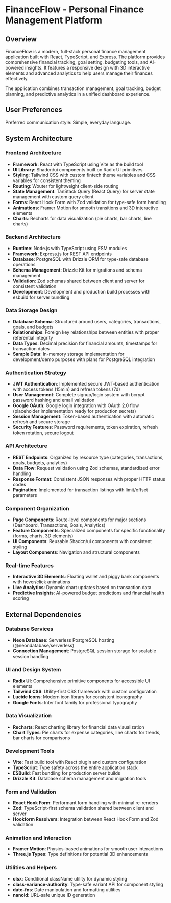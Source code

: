 # FinanceFlow - Personal Finance Management Platform

## Overview

FinanceFlow is a modern, full-stack personal finance management application built with React, TypeScript, and Express. The platform provides comprehensive financial tracking, goal setting, budgeting tools, and AI-powered insights. It features a responsive design with 3D interactive elements and advanced analytics to help users manage their finances effectively.

The application combines transaction management, goal tracking, budget planning, and predictive analytics in a unified dashboard experience.

## User Preferences

Preferred communication style: Simple, everyday language.

## System Architecture

### Frontend Architecture
- **Framework**: React with TypeScript using Vite as the build tool
- **UI Library**: Shadcn/ui components built on Radix UI primitives
- **Styling**: Tailwind CSS with custom fintech theme variables and CSS variables for consistent theming
- **Routing**: Wouter for lightweight client-side routing
- **State Management**: TanStack Query (React Query) for server state management with custom query client
- **Forms**: React Hook Form with Zod validation for type-safe form handling
- **Animations**: Framer Motion for smooth transitions and 3D interactive elements
- **Charts**: Recharts for data visualization (pie charts, bar charts, line charts)

### Backend Architecture
- **Runtime**: Node.js with TypeScript using ESM modules
- **Framework**: Express.js for REST API endpoints
- **Database**: PostgreSQL with Drizzle ORM for type-safe database operations
- **Schema Management**: Drizzle Kit for migrations and schema management
- **Validation**: Zod schemas shared between client and server for consistent validation
- **Development**: Development and production build processes with esbuild for server bundling

### Data Storage Design
- **Database Schema**: Structured around users, categories, transactions, goals, and budgets
- **Relationships**: Foreign key relationships between entities with proper referential integrity
- **Data Types**: Decimal precision for financial amounts, timestamps for transaction dates
- **Sample Data**: In-memory storage implementation for development/demo purposes with plans for PostgreSQL integration

### Authentication Strategy
- **JWT Authentication**: Implemented secure JWT-based authentication with access tokens (15min) and refresh tokens (7d)
- **User Management**: Complete signup/login system with bcrypt password hashing and email validation
- **Google OAuth**: Google login integration with OAuth 2.0 flow (placeholder implementation ready for production secrets)
- **Session Management**: Token-based authentication with automatic refresh and secure storage
- **Security Features**: Password requirements, token expiration, refresh token rotation, secure logout

### API Architecture
- **REST Endpoints**: Organized by resource type (categories, transactions, goals, budgets, analytics)
- **Data Flow**: Request validation using Zod schemas, standardized error handling
- **Response Format**: Consistent JSON responses with proper HTTP status codes
- **Pagination**: Implemented for transaction listings with limit/offset parameters

### Component Organization
- **Page Components**: Route-level components for major sections (Dashboard, Transactions, Goals, Analytics)
- **Feature Components**: Specialized components for specific functionality (forms, charts, 3D elements)
- **UI Components**: Reusable Shadcn/ui components with consistent styling
- **Layout Components**: Navigation and structural components

### Real-time Features
- **Interactive 3D Elements**: Floating wallet and piggy bank components with hover/click animations
- **Live Analytics**: Dynamic chart updates based on transaction data
- **Predictive Insights**: AI-powered budget predictions and financial health scoring

## External Dependencies

### Database Services
- **Neon Database**: Serverless PostgreSQL hosting (@neondatabase/serverless)
- **Connection Management**: PostgreSQL session storage for scalable session handling

### UI and Design System
- **Radix UI**: Comprehensive primitive components for accessible UI elements
- **Tailwind CSS**: Utility-first CSS framework with custom configuration
- **Lucide Icons**: Modern icon library for consistent iconography
- **Google Fonts**: Inter font family for professional typography

### Data Visualization
- **Recharts**: React charting library for financial data visualization
- **Chart Types**: Pie charts for expense categories, line charts for trends, bar charts for comparisons

### Development Tools
- **Vite**: Fast build tool with React plugin and custom configuration
- **TypeScript**: Type safety across the entire application stack
- **ESBuild**: Fast bundling for production server builds
- **Drizzle Kit**: Database schema management and migration tools

### Form and Validation
- **React Hook Form**: Performant form handling with minimal re-renders
- **Zod**: TypeScript-first schema validation shared between client and server
- **Hookform Resolvers**: Integration between React Hook Form and Zod validation

### Animation and Interaction
- **Framer Motion**: Physics-based animations for smooth user interactions
- **Three.js Types**: Type definitions for potential 3D enhancements

### Utilities and Helpers
- **clsx**: Conditional className utility for dynamic styling
- **class-variance-authority**: Type-safe variant API for component styling
- **date-fns**: Date manipulation and formatting utilities
- **nanoid**: URL-safe unique ID generation
